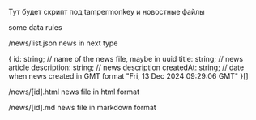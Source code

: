 Тут будет скрипт под tampermonkey и новостные файлы

some data rules

/news/list.json
  news in next type

  {
    id: string; // name of the news file, maybe in uuid
    title: string; // news article
    description: string; // news description
    createdAt: string; // date when news created in GMT format "Fri, 13 Dec 2024 09:29:06 GMT"
  }[]

/news/[id].html
  news file in html format

/news/[id].md
  news file in markdown format
